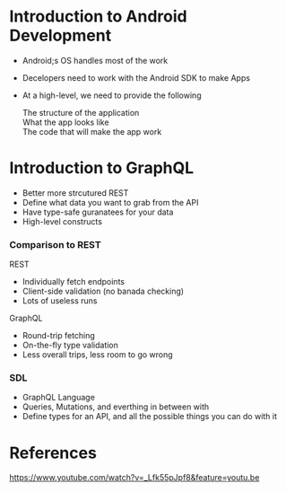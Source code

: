 # Introduction to Android Development
* Android;s OS handles most of the work
* Decelopers need to work with the Android SDK to make Apps
* At a high-level, we need to provide the following
   
   The structure of the application  
   What the app looks like  
   The code that will make the app work


# Introduction to GraphQL
* Better more strcutured REST
* Define what data you want to grab from the API
* Have type-safe guranatees for your data
* High-level constructs

### Comparison to REST
REST
* Individually fetch endpoints
* Client-side validation (no banada checking)
* Lots of useless runs

GraphQL
* Round-trip fetching
* On-the-fly type validation 
* Less overall trips, less room to go wrong

### SDL
* GraphQL Language
* Queries, Mutations, and everthing in between with
* Define types for an API, and all the possible things you can do with it


# References
https://www.youtube.com/watch?v=_Lfk55pJpf8&feature=youtu.be
